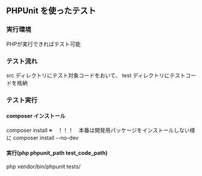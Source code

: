 ## PHPUnit を使ったテスト

### 実行環境
PHPが実行できればテスト可能

### テスト流れ

src ディレクトリにテスト対象コードをおいて、
test ディレクトリにテストコードを格納

### テスト実行

#### composer インストール

composer install
※　！！！　本番は開発用パッケージをインストールしない様に composer install --no-dev

#### 実行(php phpunit_path test_code_path)

php vendor/bin/phpunit tests/
